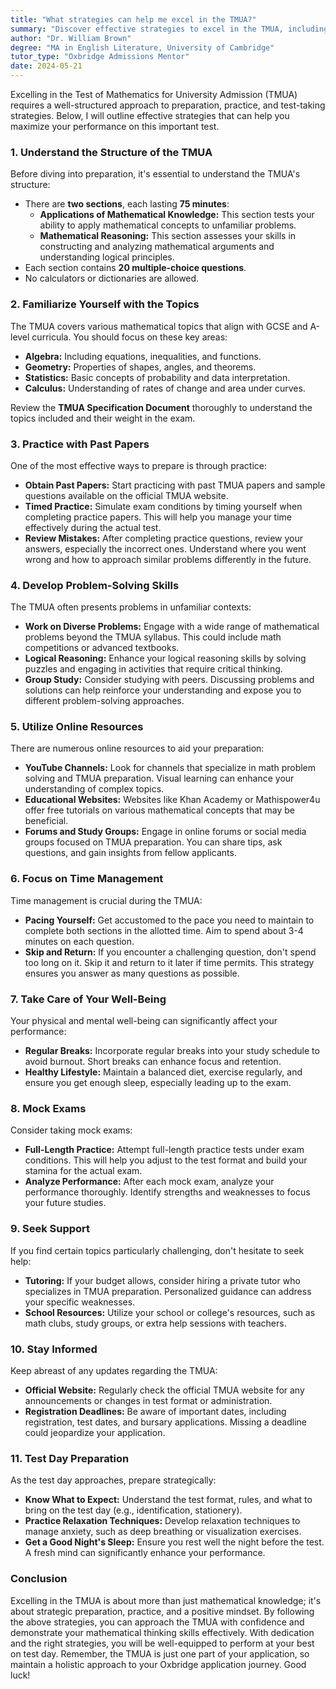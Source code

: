 ```yaml
---
title: "What strategies can help me excel in the TMUA?"
summary: "Discover effective strategies to excel in the TMUA, including understanding its structure and focusing on mathematical application and reasoning skills."
author: "Dr. William Brown"
degree: "MA in English Literature, University of Cambridge"
tutor_type: "Oxbridge Admissions Mentor"
date: 2024-05-21
---
```


Excelling in the Test of Mathematics for University Admission (TMUA) requires a well-structured approach to preparation, practice, and test-taking strategies. Below, I will outline effective strategies that can help you maximize your performance on this important test.

### 1. Understand the Structure of the TMUA

Before diving into preparation, it's essential to understand the TMUA's structure:
- There are **two sections**, each lasting **75 minutes**:
  - **Applications of Mathematical Knowledge:** This section tests your ability to apply mathematical concepts to unfamiliar problems.
  - **Mathematical Reasoning:** This section assesses your skills in constructing and analyzing mathematical arguments and understanding logical principles.
- Each section contains **20 multiple-choice questions**.
- No calculators or dictionaries are allowed.

### 2. Familiarize Yourself with the Topics

The TMUA covers various mathematical topics that align with GCSE and A-level curricula. You should focus on these key areas:
- **Algebra:** Including equations, inequalities, and functions.
- **Geometry:** Properties of shapes, angles, and theorems.
- **Statistics:** Basic concepts of probability and data interpretation.
- **Calculus:** Understanding of rates of change and area under curves.
  
Review the **TMUA Specification Document** thoroughly to understand the topics included and their weight in the exam.

### 3. Practice with Past Papers

One of the most effective ways to prepare is through practice:
- **Obtain Past Papers:** Start practicing with past TMUA papers and sample questions available on the official TMUA website.
- **Timed Practice:** Simulate exam conditions by timing yourself when completing practice papers. This will help you manage your time effectively during the actual test.
- **Review Mistakes:** After completing practice questions, review your answers, especially the incorrect ones. Understand where you went wrong and how to approach similar problems differently in the future.

### 4. Develop Problem-Solving Skills

The TMUA often presents problems in unfamiliar contexts:
- **Work on Diverse Problems:** Engage with a wide range of mathematical problems beyond the TMUA syllabus. This could include math competitions or advanced textbooks.
- **Logical Reasoning:** Enhance your logical reasoning skills by solving puzzles and engaging in activities that require critical thinking.
- **Group Study:** Consider studying with peers. Discussing problems and solutions can help reinforce your understanding and expose you to different problem-solving approaches.

### 5. Utilize Online Resources

There are numerous online resources to aid your preparation:
- **YouTube Channels:** Look for channels that specialize in math problem solving and TMUA preparation. Visual learning can enhance your understanding of complex topics.
- **Educational Websites:** Websites like Khan Academy or Mathispower4u offer free tutorials on various mathematical concepts that may be beneficial.
- **Forums and Study Groups:** Engage in online forums or social media groups focused on TMUA preparation. You can share tips, ask questions, and gain insights from fellow applicants.

### 6. Focus on Time Management

Time management is crucial during the TMUA:
- **Pacing Yourself:** Get accustomed to the pace you need to maintain to complete both sections in the allotted time. Aim to spend about 3-4 minutes on each question.
- **Skip and Return:** If you encounter a challenging question, don't spend too long on it. Skip it and return to it later if time permits. This strategy ensures you answer as many questions as possible.

### 7. Take Care of Your Well-Being

Your physical and mental well-being can significantly affect your performance:
- **Regular Breaks:** Incorporate regular breaks into your study schedule to avoid burnout. Short breaks can enhance focus and retention.
- **Healthy Lifestyle:** Maintain a balanced diet, exercise regularly, and ensure you get enough sleep, especially leading up to the exam.

### 8. Mock Exams

Consider taking mock exams:
- **Full-Length Practice:** Attempt full-length practice tests under exam conditions. This will help you adjust to the test format and build your stamina for the actual exam.
- **Analyze Performance:** After each mock exam, analyze your performance thoroughly. Identify strengths and weaknesses to focus your future studies.

### 9. Seek Support

If you find certain topics particularly challenging, don't hesitate to seek help:
- **Tutoring:** If your budget allows, consider hiring a private tutor who specializes in TMUA preparation. Personalized guidance can address your specific weaknesses.
- **School Resources:** Utilize your school or college's resources, such as math clubs, study groups, or extra help sessions with teachers.

### 10. Stay Informed

Keep abreast of any updates regarding the TMUA:
- **Official Website:** Regularly check the official TMUA website for any announcements or changes in test format or administration.
- **Registration Deadlines:** Be aware of important dates, including registration, test dates, and bursary applications. Missing a deadline could jeopardize your application.

### 11. Test Day Preparation

As the test day approaches, prepare strategically:
- **Know What to Expect:** Understand the test format, rules, and what to bring on the test day (e.g., identification, stationery).
- **Practice Relaxation Techniques:** Develop relaxation techniques to manage anxiety, such as deep breathing or visualization exercises.
- **Get a Good Night's Sleep:** Ensure you rest well the night before the test. A fresh mind can significantly enhance your performance.

### Conclusion

Excelling in the TMUA is about more than just mathematical knowledge; it's about strategic preparation, practice, and a positive mindset. By following the above strategies, you can approach the TMUA with confidence and demonstrate your mathematical thinking skills effectively. With dedication and the right strategies, you will be well-equipped to perform at your best on test day. Remember, the TMUA is just one part of your application, so maintain a holistic approach to your Oxbridge application journey. Good luck!
    